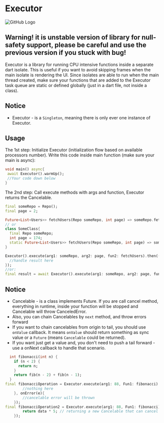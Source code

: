 # Executor

![GitHub Logo](images/logo2.jpg)

## Warning! it is unstable version of library for null-safety support, please be careful and use the previous version if you stuck with bug!

Executor is a library for running CPU intensive functions inside a separate dart isolate.
This is useful if you want to avoid skipping frames when the main isolate is rendering the UI.
Since isolates are able to run when the main thread created, make sure your functions
that are added to the Executor task queue are static or defined globally (just in a dart file, not
inside a class).

## Notice

- Executor - is a `Singleton`, meaning there is only ever one instance of Executor.

## Usage

The 1st step: Initialize Executor (initialization flow based on available processors number).
Write this code inside main function (make sure your main is async):

```dart
void main() async{
 await Executor().warmUp();
 //Your code down below
}
```

The 2nd step: Call execute methods with args and function, Executor returns the Cancelable.

```dart
final someRepo = Repo();
final page = 2;

Future<List<Users>> fetchUsers(Repo someRepo, int page) => someRepo.fetch(page);
// or
class SomeClass{
  final Repo someRepo;
  int page = 174;
  static Future<List<Users>> fetchUsers(Repo someRepo, int page) => someRepo.fetch(page);
}

Executor().execute(arg1: someRepo, arg2: page, fun2: fetchUsers).then((result) {
  //handle result here
});
//or:
final result = await Executor().execute(arg1: someRepo, arg2: page, fun2: fetchUsers);
```

## Notice

- Cancelable - is a class implements Future. If you are call cancel method, everything in runtime,
inside your function will be stopped and Cancelable will throw CanceledError.
- Also, you can chain Cancelables by ```next``` method, and throw errors forward
- If you want to chain cancelables from origin to tail, you should use ```onValue``` callback.
 It means ```onValue``` should return something as sync value or a ```Future``` (means
  ```Cancelable``` could be returned).
- If you want just get a value and, you don't need to push a tail forward - use a onNext callback
 to handle that scenario.

```dart
  int fibonacci(int n) {
    if (n < 2) {
      return n;
    }
    return fib(n - 2) + fib(n - 1);
  }
final fibonacciOperation = Executor.execute(arg1: 88, Fun1: fibonacci).then((data){
        //nothing here
    }, onError(e){
        //cancelable error will be thrown
    });
final fibonacciOperation2 = Executor.execute(arg1: 88, Fun1: fibonacci).next(onValue: (data){
        return data * 5; // returning a new Cancelable that can cancel the origin Cancelable
    });
```


